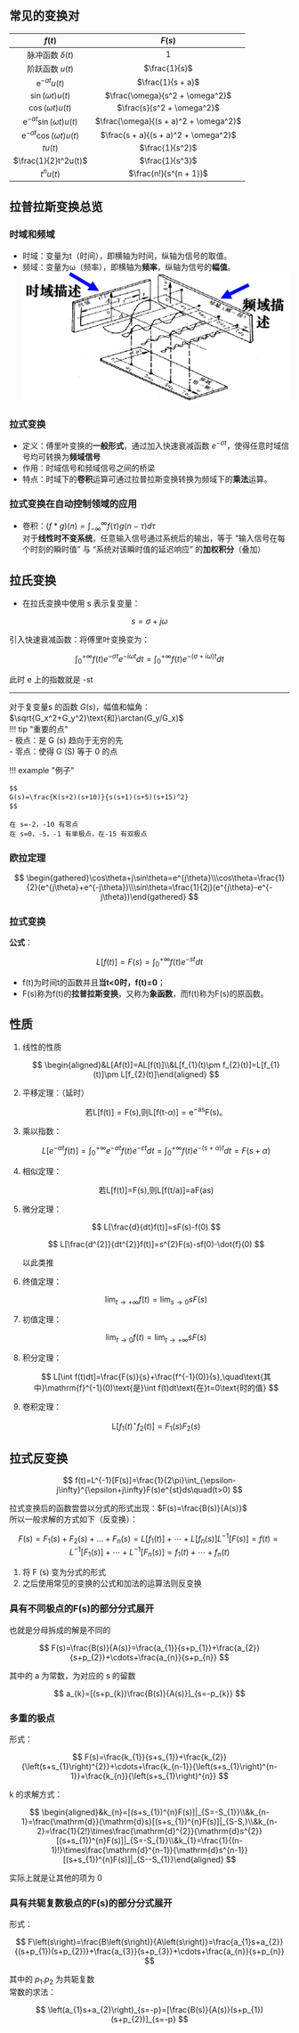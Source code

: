 ## 常见的变换对  

|               $f(t)$               |                $F(s)$                 |
| :--------------------------------: | :-----------------------------------: |
|          脉冲函数 $\delta(t)$          |                  $1$                  |
|            阶跃函数 $u(t)$             |             $\frac{1}{s}$             |
|        $\text{e}^{-at}u(t)$        |           $\frac{1}{s + a}$           |
|        $\sin(\omega t)u(t)$        |    $\frac{\omega}{s^2 + \omega^2}$    |
|        $\cos(\omega t)u(t)$        |      $\frac{s}{s^2 + \omega^2}$       |
| $\text{e}^{-at}\sin(\omega t)u(t)$ | $\frac{\omega}{(s + a)^2 + \omega^2}$ |
| $\text{e}^{-at}\cos(\omega t)u(t)$ | $\frac{s + a}{(s + a)^2 + \omega^2}$  |
|              $tu(t)$               |            $\frac{1}{s^2}$            |
|        $\frac{1}{2}t^2u(t)$        |            $\frac{1}{s^3}$            |
|             $t^nu(t)$              |        $\frac{n!}{s^{n + 1}}$         |

## 拉普拉斯变换总览  
### 时域和频域  
- 时域：变量为t（时间），即横轴为时间，纵轴为信号的取值。
- 频域：变量为ω（频率），即横轴为**频率**，纵轴为信号的**幅值**。  
![](png/Pasted%20image%2020250920134002.png)  

### 拉式变换  
- 定义：傅里叶变换的**一般形式**，通过加入快速衰减函数 $e^{−σt}$，使得任意时域信号均可转换为**频域信号**
- 作用：时域信号和频域信号之间的桥梁
- 特点：时域下的**卷积**运算可通过拉普拉斯变换转换为频域下的**乘法**运算。

### 拉式变换在自动控制领域的应用  
- 卷积：$(f*g)(n)=\int_{-\infty}^\infty f(\tau)g(n-\tau)d\tau$  
对于**线性时不变系统**，任意输入信号通过系统后的输出，等于 “输入信号在每个时刻的瞬时值” 与 “系统对该瞬时值的延迟响应” 的**加权积分**（叠加）  

## 拉氏变换  
- 在拉氏变换中使用 s 表示复变量：

$$
s=\sigma+j\omega
$$

引入快速衰减函数：将傅里叶变换变为：  

$$
\int_0^{+\infty}f(t)e^{-\sigma t}e^{-i\omega t}dt=\int_0^{+\infty}f(t)e^{-(\sigma+i\omega)t}dt
$$

此时 e 上的指数就是 -st  

---
对于复变量s 的函数 $G(s)$，幅值和幅角：$\sqrt{G_x^2+G_y^2}\text{和}\arctan(G_y/G_x)$  
!!! tip "重要的点"  
    - 极点：是 G (s) 趋向于无穷的先  
    - 零点：使得 G (S) 等于 0 的点

!!! example "例子"    

    $$  
    G(s)=\frac{K(s+2)(s+10)}{s(s+1)(s+5)(s+15)^2}  
    $$
    
    在 s=-2，-10 有零点  
    在 s=0，-5，-1 有单极点，在-15 有双极点  

### 欧拉定理  

$$
\begin{gathered}\cos\theta+j\sin\theta=e^{j\theta}\\\cos\theta=\frac{1}{2}(e^{j\theta}+e^{-j\theta})\\\sin\theta=\frac{1}{2j}(e^{j\theta}-e^{-j\theta})\end{gathered}
$$

### 拉式变换  
**公式**：  

$$
L[f(t)]=F(s)=\int_{0}^{+\infty}f(t)e^{-st}dt
$$

- f(t)为时间t的函数并且**当t<0时，f(t)=0**；
- F(s)称为f(t)的**拉普拉斯变换**，又称为**象函数**，而f(t)称为F(s)的原函数。

## 性质  
1. 线性的性质

    $$
    \begin{aligned}&L[Af(t)]=AL[f(t)]\\&L[f_{1}(t)\pm f_{2}(t)]=L[f_{1}(t)]\pm L[f_{2}(t)]\end{aligned}
    $$

2. 平移定理：（延时）

    $$
    \text{若}\mathrm{L[f(t)]=F(s),}\text{则L[f(t-}\alpha)\mathrm{]=e^{-as}F(s)。}
    $$

3. 乘以指数：

    $$
    L[e^{-\alpha t}f(t)]=\int_{0}^{+\infty}e^{-\alpha t}f(t)e^{-\varepsilon t}dt=\int_{0}^{+\infty}f(t)e^{-(s+\alpha)t}dt=F(s+\alpha)
    $$

4. 相似定理：

    $$
    \text{若L[f(t)]=F(s),则L[f(t/a)]=aF(as)}
    $$

5. 微分定理：

    $$
    L[\frac{d}{dt}f(t)]=sF(s)-f(0)
    $$

    $$
    L[\frac{d^{2}}{dt^{2}}f(t)]=s^{2}F(s)-sf(0)-\dot{f}(0)
    $$

    以此类推  

6. 终值定理：

    $$
    \lim_{t\to+\infty}f(t)=\lim_{s\to0}sF(s)
    $$

7. 初值定理：

    $$
    \lim_{t\to0}f\left(t\right)=\lim_{t\to+\infty}sF\left(s\right)
    $$

8. 积分定理：

    $$
    L[\int f(t)dt]=\frac{F(s)}{s}+\frac{f^{-1}(0)}{s},\quad\text{其中}\mathrm{f}^{-1}(0)\text{是}\int f(t)dt\text{在}t=0\text{时的值}
    $$

9. 卷积定理：

    $$
    \mathrm{L}[f_{1}(t)^{\star}f_{2}(t)]=F_{1}(s)F_{2}(s)
    $$

## 拉式反变换  

$$
f(t)=L^{-1}[F(s)]=\frac{1}{2\pi}\int_{\epsilon-j\infty}^{\epsilon+j\infty}F(s)e^{st}ds\quad(t>0)
$$

拉式变换后的函数尝尝以分式的形式出现：$F(s)=\frac{B(s)}{A(s)}$  
所以一般求解的方式如下（反变换）：  

$$
F(s)=F_{1}(s)+F_{2}(s)+...+F_{n}(s)=L\left[f_{1}(t)\right]+\cdots+L[f_{n}(s)]L^{-1}[F(s)]=f(t)=L^{-1}[F_{1}(s)]+\cdots+L^{-1}[F_{n}(s)]=f_{1}(t)+\cdots+f_{n}(t)
$$

1. 将 F (s) 变为分式的形式
2. 之后使用常见的变换的公式和加法的运算法则反变换

### 具有不同极点的F(s)的部分分式展开  
也就是分母拆成的解是不同的  

$$
F(s)=\frac{B(s)}{A(s)}=\frac{a_{1}}{s+p_{1}}+\frac{a_{2}}{s+p_{2}}+\cdots+\frac{a_{n}}{s+p_{n}}
$$

其中的 a 为常数，为对应的 s 的留数

$$
a_{k}=[(s+p_{k})\frac{B(s)}{A(s)}]_{s=-p_{k}}
$$

### 多重的极点  
形式：  

$$
F(s)=\frac{k_{1}}{s+s_{1}}+\frac{k_{2}}{\left(s+s_{1}\right)^{2}}+\cdots+\frac{k_{n-1}}{\left(s+s_{1}\right)^{n-1}}+\frac{k_{n}}{\left(s+s_{1}\right)^{n}}
$$

k 的求解方式：  

$$
\begin{aligned}&k_{n}=[(s+s_{1})^{n}F(s)]|_{S=-S_{1}}\\&k_{n-1}=\frac{\mathrm{d}}{\mathrm{d}s}[(s+s_{1})^{n}F(s)]|_{S-S,}\\&k_{n-2}=\frac{1}{2!}\times\frac{\mathrm{d}^{2}}{\mathrm{d}s^{2}}[(s+s_{1})^{n}F(s)]|_{S=-S_{1}}\\&k_{1}=\frac{1}{(n-1)!}\times\frac{\mathrm{d}^{n-1}}{\mathrm{d}s^{n-1}}[(s+s_{1})^{n}F(s)]|_{S--S_{1}}\end{aligned}
$$

实际上就是让其他的项为 0  

### 具有共轭复数极点的F(s)的部分分式展开
形式：  

$$
F\left(s\right)=\frac{B\left(s\right)}{A\left(s\right)}=\frac{a_{1}s+a_{2}}{(s+p_{1})(s+p_{2})}+\frac{a_{3}}{s+p_{3}}+\cdots+\frac{a_{n}}{s+p_{n}}
$$

其中的 $p_1.p_2$ 为共轭复数  
常数的求法：  

$$
\left(a_{1}s+a_{2}\right)_{s=-p}=[\frac{B(s)}{A(s)}(s+p_{1})(s+p_{2})]_{s=-p}
$$